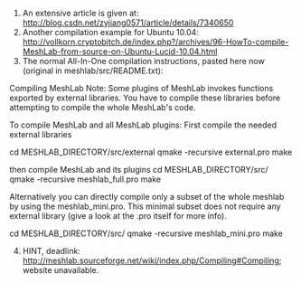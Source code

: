 1. An extensive article is given at: http://blog.csdn.net/zyjiang0571/article/details/7340650
2. Another compilation example for Ubuntu 10.04: http://vollkorn.cryptobitch.de/index.php?/archives/96-HowTo-compile-MeshLab-from-source-on-Ubuntu-Lucid-10.04.html
3. The normal All-In-One compilation instructions, pasted here now (original in meshlab/src/README.txt):

Compiling MeshLab
Note:
Some plugins of MeshLab invokes functions exported by external libraries. You have to compile these libraries before attempting to compile the whole MeshLab's code. 

To compile MeshLab and all MeshLab plugins:
First compile the needed external libraries 

cd MESHLAB_DIRECTORY/src/external
qmake -recursive external.pro
make

then compile MeshLab and its plugins
cd MESHLAB_DIRECTORY/src/
qmake -recursive meshlab_full.pro
make

Alternatively you can directly compile only a subset of the whole meshlab by using the meshlab_mini.pro. This minimal subset does not require any external library (give a look at the .pro itself for more info).

cd MESHLAB_DIRECTORY/src/
qmake -recursive meshlab_mini.pro
make

4. HINT, deadlink: http://meshlab.sourceforge.net/wiki/index.php/Compiling#Compiling; website unavailable.

